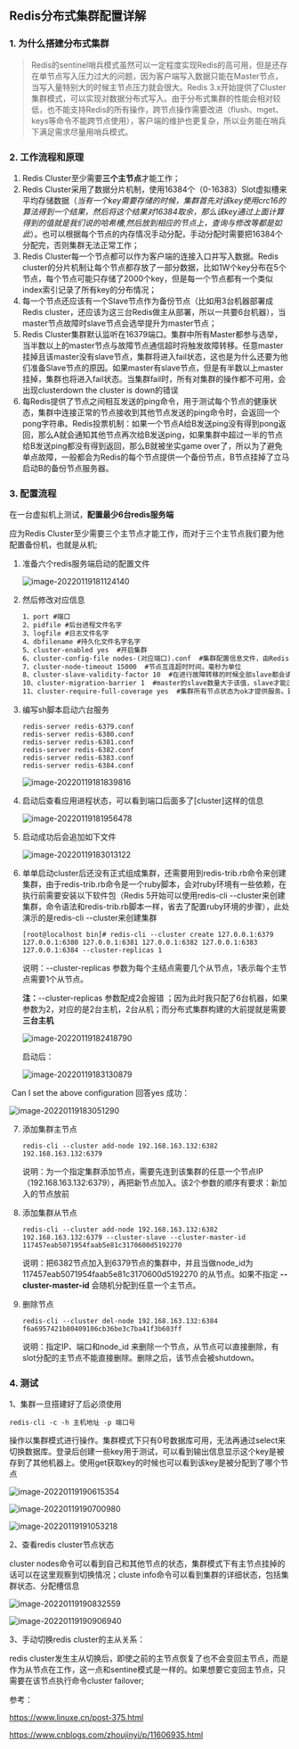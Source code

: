 ## Redis分布式集群配置详解

### 1. 为什么搭建分布式集群

> Redis的sentinel哨兵模式虽然可以一定程度实现Redis的高可用，但是还存在单节点写入压力过大的问题，因为客户端写入数据只能在Master节点，当写入量特别大的时候主节点压力就会很大。Redis 3.x开始提供了Cluster集群模式，可以实现对数据分布式写入。由于分布式集群的性能会相对较低，也不能支持Redis的所有操作，跨节点操作需要改进（flush、mget、keys等命令不能跨节点使用），客户端的维护也更复杂，所以业务能在哨兵下满足需求尽量用哨兵模式。

### 2.  工作流程和原理

1. Redis Cluster至少需要**三个主节点**才能工作；
2. Redis Cluster采用了数据分片机制，使用16384个（0-16383）Slot虚拟槽来平均存储数据（*当有一个key需要存储的时候，集群首先对该key使用crc16的算法得到一个结果，然后将这个结果对16384取余，那么该key通过上面计算得到的值就是我们说的哈希槽,然后放到相应的节点上，查询与修改等都是如此*）。也可以根据每个节点的内存情况手动分配，手动分配时需要把16384个分配完，否则集群无法正常工作；
3. Redis Cluster每一个节点都可以作为客户端的连接入口并写入数据。Redis cluster的分片机制让每个节点都存放了一部分数据，比如1W个key分布在5个节点，每个节点可能只存储了2000个key，但是每一个节点都有一个类似index索引记录了所有key的分布情况；
4. 每一个节点还应该有一个Slave节点作为备份节点（比如用3台机器部署成Redis cluster，还应该为这三台Redis做主从部署，所以一共要6台机器），当master节点故障时slave节点会选举提升为master节点；
5. Redis Cluster集群默认监听在16379端口。集群中所有Master都参与选举，当半数以上的master节点与故障节点通信超时将触发故障转移。任意master挂掉且该master没有slave节点，集群将进入fail状态，这也是为什么还要为他们准备Slave节点的原因。如果master有slave节点，但是有半数以上master挂掉，集群也将进入fail状态。当集群fail时，所有对集群的操作都不可用，会出现clusterdown the cluster is down的错误
6. 每Redis提供了节点之间相互发送的ping命令，用于测试每个节点的健康状态，集群中连接正常的节点接收到其他节点发送的ping命令时，会返回一个pong字符串。Redis投票机制：如果一个节点A给B发送ping没有得到pong返回，那么A就会通知其他节点再次给B发送ping，如果集群中超过一半的节点给B发送ping都没有得到返回，那么B就被坐实game over了，所以为了避免单点故障，一般都会为Redis的每个节点提供一个备份节点，B节点挂掉了立马启动B的备份节点服务器。

### 3. 配置流程

在一台虚拟机上测试，**配置最少6台redis服务端**

应为Redis Cluster至少需要三个主节点才能工作，而对于三个主节点我们要为他配置备份机，也就是从机;

1. 准备六个redis服务端启动的配置文件

   ![image-20220119181124140](C:\Users\王涛.com\AppData\Roaming\Typora\typora-user-images\image-20220119181124140.png)

2. 然后修改对应信息

   ```markdown
   1、port #端口  
   2、pidfile #后台进程文件名字  
   3、logfile #日志文件名字  
   4、dbfilename #持久化文件名字名字
   5、cluster-enabled yes  #开启集群
   6、cluster-config-file nodes-(对应端口).conf  #集群配置信息文件，由Redis自行更新，不用手动配置。每个节点都有一个集群配置文件用于持久化保存集群信息，需确保与运行中实例的配置文件名    不冲突。
   7、cluster-node-timeout 15000  #节点互连超时时间，毫秒为单位
   8、cluster-slave-validity-factor 10  #在进行故障转移的时候全部slave都会请求申请为master，但是有些slave可能与master断开连接一段时间了导致数据过于陈旧，不应该被提升为master。该参数就是用来判断slave节点与master断线的时间是否过长。判断方法是：比较slave断开连接的时间和(node-timeout * slave-validity-factor)+ repl-ping-slave-period如果节点超时时间为三十秒, 并且slave-9、validity-factor为10，假设默认的repl-ping-slave-period是10秒，即如果超过310秒slave将不会尝试进行故障转移
   10、cluster-migration-barrier 1  #master的slave数量大于该值，slave才能迁移到其他孤立master上，如这个参数被设为2，那么只有当一个主节点拥有2个可工作的从节点时，它的一个从节点才会尝试迁移。
   11、cluster-require-full-coverage yes  #集群所有节点状态为ok才提供服务。建议设置为no，可以在slot没有全部分配的时候提供服务。
   ```

3. 编写sh脚本启动六台服务

   ```shell
   redis-server redis-6379.conf
   redis-server redis-6380.conf
   redis-server redis-6381.conf
   redis-server redis-6382.conf
   redis-server redis-6383.conf
   redis-server redis-6384.conf
   ```

   ![image-20220119181839816](C:\Users\王涛.com\AppData\Roaming\Typora\typora-user-images\image-20220119181839816.png)

4. 启动后查看应用进程状态，可以看到端口后面多了[cluster]这样的信息

   ![image-20220119181956478](C:\Users\王涛.com\AppData\Roaming\Typora\typora-user-images\image-20220119181956478.png)

5. 启动成功后会追加如下文件

   ![image-20220119183013122](C:\Users\王涛.com\AppData\Roaming\Typora\typora-user-images\image-20220119183013122.png)

6. 单单启动cluster后还没有正式组成集群，还需要用到redis-trib.rb命令来创建集群，由于redis-trib.rb命令是一个ruby脚本，会对ruby环境有一些依赖，在执行前需要安装以下软件包（Redis 5开始可以使用redis-cli --cluster来创建集群，命令语法和redis-trib.rb脚本一样，省去了配置ruby环境的步骤），此处演示的是redis-cli --cluster来创建集群

   ```shel
   [root@localhost bin]# redis-cli --cluster create 127.0.0.1:6379 127.0.0.1:6380 127.0.0.1:6381 127.0.0.1:6382 127.0.0.1:6383 127.0.0.1:6384 --cluster-replicas 1
   ```

   说明：--cluster-replicas 参数为每个主结点需要几个从节点，1表示每个主节点需要1个从节点。

   **注：**--cluster-replicas 参数配成2会报错 ；因为此时我只配了6台机器，如果参数为2，对应的是2台主机，2台从机；而分布式集群构建的大前提就是需要**三台主机**

   ![image-20220119182418790](C:\Users\王涛.com\AppData\Roaming\Typora\typora-user-images\image-20220119182418790.png)

    启动后：

   ![image-20220119183130879](C:\Users\王涛.com\AppData\Roaming\Typora\typora-user-images\image-20220119183130879.png)

​        Can I set the above configuration 回答yes 成功：

![image-20220119183051290](C:\Users\王涛.com\AppData\Roaming\Typora\typora-user-images\image-20220119183051290.png)

7. 添加集群主节点

   ```shell
   redis-cli --cluster add-node 192.168.163.132:6382 192.168.163.132:6379 
   ```

   说明：为一个指定集群添加节点，需要先连到该集群的任意一个节点IP（192.168.163.132:6379），再把新节点加入。该2个参数的顺序有要求：新加入的节点放前

8. 添加集群从节点

   ```shell
   redis-cli --cluster add-node 192.168.163.132:6382 192.168.163.132:6379 --cluster-slave --cluster-master-id 117457eab5071954faab5e81c3170600d5192270
   ```

   说明：把6382节点加入到6379节点的集群中，并且当做node_id为 117457eab5071954faab5e81c3170600d5192270 的从节点。如果不指定 **--cluster-master-id** 会随机分配到任意一个主节点。

9. 删除节点

   ```shell
   redis-cli --cluster del-node 192.168.163.132:6384 f6a6957421b80409106cb36be3c7ba41f3b603ff
   ```

   说明：指定IP、端口和node_id 来删除一个节点，从节点可以直接删除，有slot分配的主节点不能直接删除。删除之后，该节点会被shutdown。



### 4. 测试

1、集群一旦搭建好了后必须使用

```shell
redis-cli -c -h 主机地址 -p 端口号
```

 操作以集群模式进行操作。集群模式下只有0号数据库可用，无法再通过select来切换数据库。登录后创建一些key用于测试，可以看到输出信息显示这个key是被存到了其他机器上。使用get获取key的时候也可以看到该key是被分配到了哪个节点

![image-20220119190615354](C:\Users\王涛.com\AppData\Roaming\Typora\typora-user-images\image-20220119190615354.png)

![image-20220119190700980](C:\Users\王涛.com\AppData\Roaming\Typora\typora-user-images\image-20220119190700980.png)

![image-20220119191053218](C:\Users\王涛.com\AppData\Roaming\Typora\typora-user-images\image-20220119191053218.png)

2、查看redis cluster节点状态

cluster nodes命令可以看到自己和其他节点的状态，集群模式下有主节点挂掉的话可以在这里观察到切换情况；cluste info命令可以看到集群的详细状态，包括集群状态、分配槽信息

![image-20220119190832559](C:\Users\王涛.com\AppData\Roaming\Typora\typora-user-images\image-20220119190832559.png)

![image-20220119190906940](C:\Users\王涛.com\AppData\Roaming\Typora\typora-user-images\image-20220119190906940.png)

3、手动切换redis cluster的主从关系：

redis cluster发生主从切换后，即使之前的主节点恢复了也不会变回主节点，而是作为从节点在工作，这一点和sentine模式是一样的。如果想要它变回主节点，只需要在该节点执行命令cluster failover;

参考：

https://www.linuxe.cn/post-375.html

https://www.cnblogs.com/zhoujinyi/p/11606935.html

